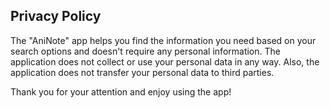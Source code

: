 Privacy Policy  
----------------
The "AniNote" app helps you find the information you need based on your search options and doesn't require any personal information. The application does not collect or use your personal data in any way. Also, the application does not transfer your personal data to third parties.

Thank you for your attention and enjoy using the app!
